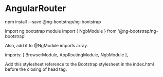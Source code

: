 # AngularRouter

npm install --save @ng-bootstrap/ng-bootstrap

import ng bootstrap module
import { NgbModule } from '@ng-bootstrap/ng-bootstrap'

Also, add it to @NgModule imports array.

imports: [
  BrowserModule,
  AppRoutingModule,
  NgbModule
],


Add this stylesheet reference to the Bootstrap stylesheet in the index.html before the closing of head tag.

<link rel="stylesheet" href="https://maxcdn.bootstrapcdn.com/bootstrap/4.3.1/css/bootstrap.min.css" />


